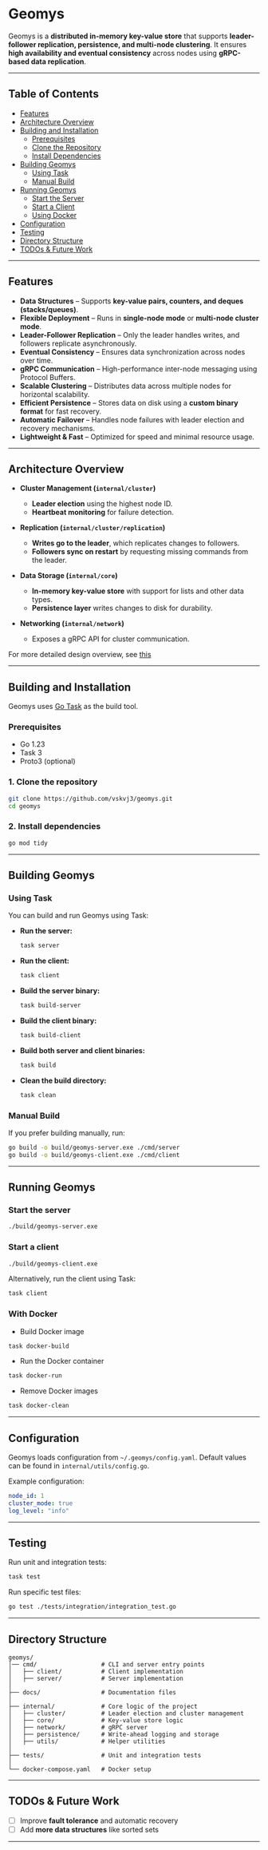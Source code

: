 # Geomys 
Geomys is a **distributed in-memory key-value store** that supports **leader-follower replication, persistence, and multi-node clustering**. It ensures **high availability and eventual consistency** across nodes using **gRPC-based data replication**.  

---

## **Table of Contents**  
- [Features](#features)  
- [Architecture Overview](#architecture-overview)  
- [Building and Installation](#building-and-installation)  
  - [Prerequisites](#prerequisites)  
  - [Clone the Repository](#1-clone-the-repository)  
  - [Install Dependencies](#2-install-dependencies)  
- [Building Geomys](#building-geomys)  
  - [Using Task](#using-task)  
  - [Manual Build](#manual-build)  
- [Running Geomys](#running-geomys)  
  - [Start the Server](#start-the-server)  
  - [Start a Client](#start-a-client)  
  - [Using Docker](#with-docker)  
- [Configuration](#configuration)  
- [Testing](#testing)  
- [Directory Structure](#directory-structure)  
- [TODOs & Future Work](#todos--future-work)  

---

## **Features**  
- **Data Structures** – Supports **key-value pairs, counters, and deques (stacks/queues)**.  
- **Flexible Deployment** – Runs in **single-node mode** or **multi-node cluster mode**.  
- **Leader-Follower Replication** – Only the leader handles writes, and followers replicate asynchronously.  
- **Eventual Consistency** – Ensures data synchronization across nodes over time.  
- **gRPC Communication** – High-performance inter-node messaging using Protocol Buffers.  
- **Scalable Clustering** – Distributes data across multiple nodes for horizontal scalability.  
- **Efficient Persistence** – Stores data on disk using a **custom binary format** for fast recovery.  
- **Automatic Failover** – Handles node failures with leader election and recovery mechanisms.  
- **Lightweight & Fast** – Optimized for speed and minimal resource usage.  

---

## **Architecture Overview**  

- **Cluster Management (`internal/cluster`)**  
  - **Leader election** using the highest node ID.  
  - **Heartbeat monitoring** for failure detection.  

- **Replication (`internal/cluster/replication`)**  
  - **Writes go to the leader**, which replicates changes to followers.  
  - **Followers sync on restart** by requesting missing commands from the leader.  

- **Data Storage (`internal/core`)**  
  - **In-memory key-value store** with support for lists and other data types.  
  - **Persistence layer** writes changes to disk for durability.  

- **Networking (`internal/network`)**  
  - Exposes a gRPC API for cluster communication.

For more detailed design overview, see [this](docs/Design.md)  

---

## **Building and Installation**  
Geomys uses [Go Task](https://taskfile.dev/) as the build tool.  

### **Prerequisites**  
- Go 1.23  
- Task 3  
- Proto3 (optional)  

### **1. Clone the repository**  
```sh
git clone https://github.com/vskvj3/geomys.git
cd geomys
```

### **2. Install dependencies**  
```sh
go mod tidy
```

---

## **Building Geomys**  

### **Using Task**  
You can build and run Geomys using Task:  

- **Run the server:**  
  ```sh
  task server
  ```

- **Run the client:**  
  ```sh
  task client
  ```

- **Build the server binary:**  
  ```sh
  task build-server
  ```

- **Build the client binary:**  
  ```sh
  task build-client
  ```

- **Build both server and client binaries:**  
  ```sh
  task build
  ```

- **Clean the build directory:**  
  ```sh
  task clean
  ```

### **Manual Build**  
If you prefer building manually, run:  
```sh
go build -o build/geomys-server.exe ./cmd/server
go build -o build/geomys-client.exe ./cmd/client
```

---

## **Running Geomys**  

### **Start the server**  
```sh
./build/geomys-server.exe
```

### **Start a client**  
```sh
./build/geomys-client.exe
```

Alternatively, run the client using Task:  
```sh
task client
```

### **With Docker** 
- Build Docker image
```sh
task docker-build
```
- Run the Docker container
```sh
task docker-run
```

- Remove Docker images
```sh
task docker-clean
```
---

## **Configuration**  

Geomys loads configuration from `~/.geomys/config.yaml`. Default values can be found in `internal/utils/config.go`.  

Example configuration:  
```yaml
node_id: 1
cluster_mode: true
log_level: "info"
```

---

## **Testing**  

Run unit and integration tests:  
```sh
task test
```

Run specific test files:  
```sh
go test ./tests/integration/integration_test.go
```

---

## **Directory Structure**  

```
geomys/
│── cmd/                  # CLI and server entry points
│   ├── client/           # Client implementation
│   ├── server/           # Server implementation
│
├── docs/                 # Documentation files
│
├── internal/             # Core logic of the project
│   ├── cluster/          # Leader election and cluster management
│   ├── core/             # Key-value store logic
│   ├── network/          # gRPC server
│   ├── persistence/      # Write-ahead logging and storage
│   ├── utils/            # Helper utilities
│
├── tests/                # Unit and integration tests
│
└── docker-compose.yaml   # Docker setup
```

---

## **TODOs & Future Work**  
 
- [ ] Improve **fault tolerance** and automatic recovery  
- [ ] Add **more data structures** like sorted sets  

---